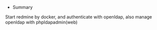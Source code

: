 + Summary

 Start redmine by docker, and authenticate with openldap, also manage openldap with phpldapadmin(web)
